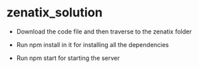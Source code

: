 # zenatix_solution

- Download the code file and then traverse to the zenatix folder 

- Run npm install in it for installing all the dependencies

- Run npm start for starting the server 

